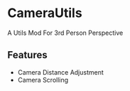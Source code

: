 # CameraUtils
A Utils Mod For 3rd Person Perspective

## Features
* Camera Distance Adjustment
* Camera Scrolling
